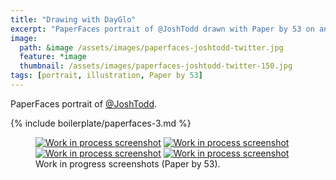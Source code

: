 ```yaml
---
title: "Drawing with DayGlo"
excerpt: "PaperFaces portrait of @JoshTodd drawn with Paper by 53 on an iPad."
image: 
  path: &image /assets/images/paperfaces-joshtodd-twitter.jpg 
  feature: *image
  thumbnail: /assets/images/paperfaces-joshtodd-twitter-150.jpg
tags: [portrait, illustration, Paper by 53]
---
```


PaperFaces portrait of <a href="https://twitter.com/JoshTodd">@JoshTodd</a>.

{% include boilerplate/paperfaces-3.md %}

<figure class="half">
	<a href="/assets/images/paperfaces-joshtodd-process-1-lg.jpg"><img src="/assets/images/paperfaces-joshtodd-process-1-600.jpg" alt="Work in process screenshot"></a>
	<a href="/assets/images/paperfaces-joshtodd-process-2-lg.jpg"><img src="/assets/images/paperfaces-joshtodd-process-2-600.jpg" alt="Work in process screenshot"></a>
	<a href="/assets/images/paperfaces-joshtodd-process-3-lg.jpg"><img src="/assets/images/paperfaces-joshtodd-process-3-600.jpg" alt="Work in process screenshot"></a>
	<a href="/assets/images/paperfaces-joshtodd-process-4-lg.jpg"><img src="/assets/images/paperfaces-joshtodd-process-4-600.jpg" alt="Work in process screenshot"></a>
	<figcaption>Work in progress screenshots (Paper by 53).</figcaption>
</figure>
